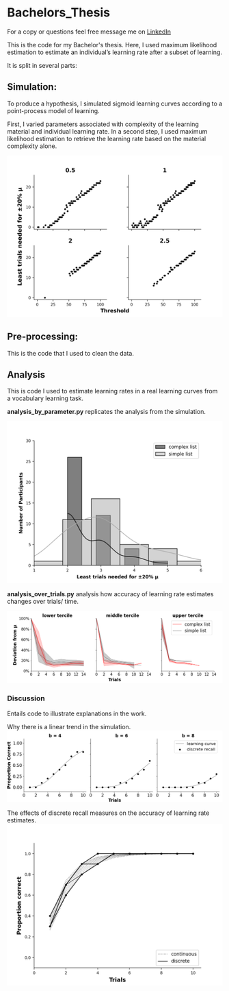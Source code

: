 # Bachelors_Thesis

For a copy or questions feel free message me on [LinkedIn](https://www.linkedin.com/in/paul-hosek-pja/)

This is the code for my Bachelor's thesis.
Here, I used maximum likelihood estimation to estimate an individual’s learning rate after a subset of learning.

It is split in several parts:

## Simulation:

To produce a hypothesis, I simulated sigmoid learning curves according to a point-process model of learning.

First, I varied parameters associated with complexity of the learning material and individual learning rate.
In a second step, I used maximum likelihood estimation to retrieve the learning rate based on the material complexity alone.

![simulation](Plots/Simulation_Fig1.png)

## Pre-processing:

This is the code that I used to clean the data.

## Analysis

This is code I used to estimate learning rates in a real learning curves from a vocabulary learning task.

**analysis_by_parameter.py** replicates the analysis from the simulation.

![hist](Plots/Hist_param_Fig2.png)

**analysis_over_trials.py** analysis how accuracy of learning rate estimates changes over trials/ time.

![red](Plots/Red_Fig3.png)


### Discussion

Entails code to illustrate explanations in the work.

Why there is a linear trend in the simulation.
![tail](Plots/tail_Fig4.png)

The effects of discrete recall measures on the accuracy of learning rate estimates.
![discrete](Plots/discrete_Fig5.png)
